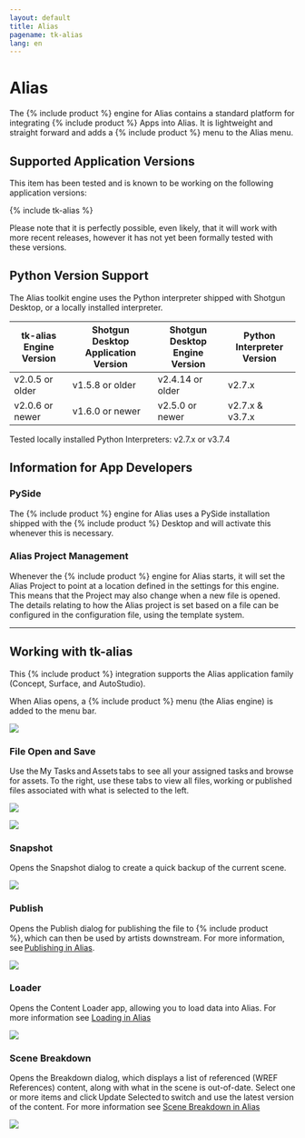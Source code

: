 ```yaml
---
layout: default
title: Alias
pagename: tk-alias
lang: en
---
```


# Alias

The {% include product %} engine for Alias contains a standard platform for integrating {% include product %} Apps into Alias. It is lightweight and straight forward and adds a {% include product %} menu to the Alias menu.

## Supported Application Versions

This item has been tested and is known to be working on the following application versions: 

{% include tk-alias %}

Please note that it is perfectly possible, even likely, that it will work with more recent releases, however it has not yet been formally tested with these versions.

## Python Version Support

The Alias toolkit engine uses the Python interpreter shipped with Shotgun Desktop, or a locally installed interpreter.

|tk-alias Engine Version | Shotgun Desktop Application Version | Shotgun Desktop Engine Version | Python Interpreter Version |
| ---------------------- | ----------------------------------- | ------------------------------ | -------------------------- |
|  v2.0.5 or older       |  v1.5.8 or older                    |  v2.4.14 or older              | v2.7.x                     |
|  v2.0.6 or newer       |  v1.6.0 or newer                    |  v2.5.0 or newer               | v2.7.x & v3.7.x            |

Tested locally installed Python Interpreters: v2.7.x or v3.7.4

## Information for App Developers
    
### PySide

The {% include product %} engine for Alias uses a PySide installation shipped with the {% include product %} Desktop and will activate this whenever this is necessary. 

### Alias Project Management

Whenever the {% include product %} engine for Alias starts, it will set the Alias Project to point at a location defined in the settings for this engine. This means that the Project may also change when a new file is opened. The details relating to how the Alias project is set based on a file can be configured in the configuration file, using the template system.

***

## Working with tk-alias

This {% include product %} integration supports the Alias application family (Concept, Surface, and AutoStudio).

When Alias opens, a {% include product %} menu (the Alias engine) is added to the menu bar.

![](https://help.autodesk.com/cloudhelp/2020/ENU/Alias-Shotgun/images/ShotgunOtherApps.png)


### File Open and Save

Use the My Tasks and Assets tabs to see all your assigned tasks and browse for assets. To the right, use these tabs to view all files, working or published files associated with what is selected to the left.

![](https://help.autodesk.com/cloudhelp/2020/ENU/Alias-Shotgun/images/ShotgunFileOpen.png)

![](https://help.autodesk.com/cloudhelp/2020/ENU/Alias-Shotgun/images/ShotgunFileSave.png)


### Snapshot

Opens the Snapshot dialog to create a quick backup of the current scene. 

![](https://help.autodesk.com/cloudhelp/2020/ENU/Alias-Shotgun/images/ShotgunSnapshot.png)


### Publish

Opens the Publish dialog for publishing the file to {% include product %}, which can then be used by artists downstream. For more information, see [Publishing in Alias](https://github.com/shotgunsoftware/tk-alias/wiki/Publishing). 

![](https://help.autodesk.com/cloudhelp/2020/ENU/Alias-Shotgun/images/ShotgunPublish.png)


### Loader

Opens the Content Loader app, allowing you to load data into Alias. For more information see [Loading in Alias](https://github.com/shotgunsoftware/tk-alias/wiki/Loading)

![](https://help.autodesk.com/cloudhelp/2020/ENU/Alias-Shotgun/images/ShotgunLoader.png)

### Scene Breakdown

Opens the Breakdown dialog, which displays a list of referenced (WREF References) content, along with what in the scene is out-of-date. Select one or more items and click Update Selected to switch and use the latest version of the content. For more information see [Scene Breakdown in Alias](https://github.com/shotgunsoftware/tk-alias/wiki/Scene-Breakdown)

![](https://help.autodesk.com/cloudhelp/2020/ENU/Alias-Shotgun/images/ShotgunBreakdown.png)

